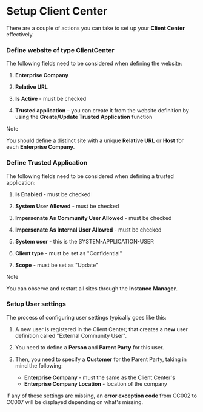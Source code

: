 # Setup Client Center  

There are a couple of actions you can take to set up your **Client Center** effectively.

### Define website of type ClientCenter 

The following fields need to be considered when defining the website:

1. **Enterprise Company**
 
2. **Relative URL**
 
3. **Is Active** - must be checked

4. **Trusted application** – you can create it from the website definition by using the **Create/Update Trusted Application** function 

> [!NOTE]
> You should define a distinct site with a unique **Relative URL** or **Host** for each **Enterprise Company**.

### Define Trusted Application

The following fields need to be considered when defining a trusted application:

1.	**Is Enabled** - must be checked
 
2.	**System User Allowed** - must be checked
 
3.	**Impersonate As Community User Allowed** - must be checked

4.	**Impersonate As Internal User Allowed** - must be checked
  
5.	**System user** - this is the SYSTEM-APPLICATION-USER
  
6.	**Client type** - must be set as "Confidential"
  
7.	**Scope** - must be set as "Update"  
  
> [!NOTE]
> You can observe and restart all sites through the **Instance Manager**.

### Setup User settings

The process of configuring user settings typically goes like this:

1. A new user is registered in the Client Center; that creates a **new** user definition called "External Community User".
   
2. You need to define a **Person** and **Parent Party** for this user.
          
3. Then, you need to specify a **Customer** for the Parent Party, taking in mind the following:

   * **Enterprise Company** - must the same as the Client Center's 
   * **Enterprise Company Location** - location of the company

If any of these settings are missing, an **error exception code** from CC002 to CC007 will be displayed depending on what's missing.

